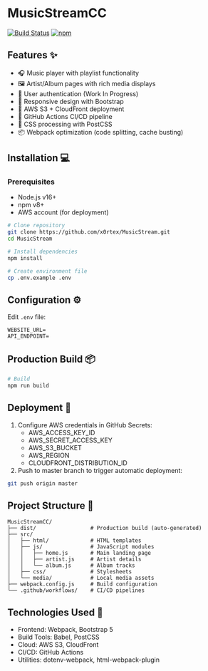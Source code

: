 # MusicStreamCC

[![Build Status](https://github.com/x0rtex/MusicStream/actions/workflows/deploy.yml/badge.svg?event=push&label=Build)](https://github.com/x0rtex/MusicStream/actions)
[![npm](https://img.shields.io/npm/v/webpack)](https://www.npmjs.com/package/webpack)

## Features ✨

- 🎧 Music player with playlist functionality
- 🖼️ Artist/Album pages with rich media displays
- 🔐 User authentication (Work In Progress)
- 📱 Responsive design with Bootstrap
- 🚀 AWS S3 + CloudFront deployment
- 🔄 GitHub Actions CI/CD pipeline
- 🎨 CSS processing with PostCSS
- 📦 Webpack optimization (code splitting, cache busting)

## Installation 💻

### Prerequisites

- Node.js v16+
- npm v8+
- AWS account (for deployment)

```bash
# Clone repository
git clone https://github.com/x0rtex/MusicStream.git
cd MusicStream

# Install dependencies
npm install

# Create environment file
cp .env.example .env
```

## Configuration ⚙️

Edit `.env` file:

```env
WEBSITE_URL=
API_ENDPOINT=
```

## Production Build 📦

```bash
# Build
npm run build
```

## Deployment 🚀

1. Configure AWS credentials in GitHub Secrets:
    - AWS_ACCESS_KEY_ID
    - AWS_SECRET_ACCESS_KEY
    - AWS_S3_BUCKET
    - AWS_REGION
    - CLOUDFRONT_DISTRIBUTION_ID
2. Push to master branch to trigger automatic deployment:

```bash
git push origin master
````

## Project Structure 📂

```
MusicStreamCC/
├── dist/                 # Production build (auto-generated)
├── src/
│   ├── html/             # HTML templates
│   ├── js/               # JavaScript modules
│   │   ├── home.js       # Main landing page
│   │   ├── artist.js     # Artist details
│   │   └── album.js      # Album tracks
│   ├── css/              # Stylesheets
│   └── media/            # Local media assets
├── webpack.config.js     # Build configuration
└── .github/workflows/    # CI/CD pipelines
```

## Technologies Used 🔧

- Frontend: Webpack, Bootstrap 5
- Build Tools: Babel, PostCSS
- Cloud: AWS S3, CloudFront
- CI/CD: GitHub Actions
- Utilities: dotenv-webpack, html-webpack-plugin
